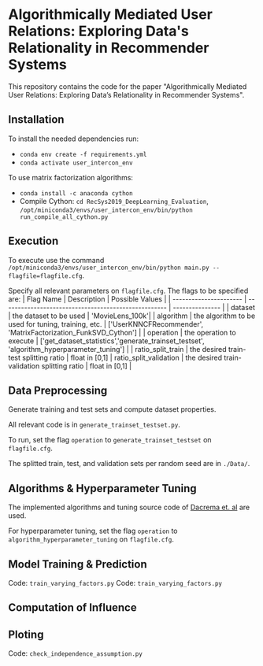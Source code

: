# Algorithmically Mediated User Relations: Exploring Data's Relationality in Recommender Systems

This repository contains the code for the paper "Algorithmically Mediated User Relations: Exploring Data’s Relationality in Recommender Systems".

## Installation
To install the needed dependencies run:
- `conda env create -f requirements.yml`
- `conda activate user_intercon_env`

To use matrix factorization algorithms:
- `conda install -c anaconda cython`
- Compile Cython: `cd RecSys2019_DeepLearning_Evaluation`, `/opt/miniconda3/envs/user_intercon_env/bin/python run_compile_all_cython.py`

## Execution

To execute use the command `/opt/miniconda3/envs/user_intercon_env/bin/python main.py --flagfile=flagfile.cfg`.

Specify all relevant parameters on `flagfile.cfg`. The flags to be specified are:
|       Flag Name        |   Description   | Possible Values |
| ---------------------- | ---------------------------------------------------- | --------------- |
|        dataset         |                  the dataset to be used              | 'MovieLens_100k'|
|       algorithm        |  the algorithm to be used for tuning, training, etc. | ['UserKNNCFRecommender', 'MatrixFactorization_FunkSVD_Cython'] |
|       operation        |                  the operation to execute            | ['get_dataset_statistics','generate_trainset_testset', 'algorithm_hyperparameter_tuning'] |
|   ratio_split_train    |           the desired train-test splitting ratio     | float in [0,1]
| ratio_split_validation |      the desired train-validation splitting ratio    | float in [0,1] |

## Data Preprocessing
Generate training and test sets and compute dataset properties. 

All relevant code is in `generate_trainset_testset.py`. 

To run, set the flag `operation` to `generate_trainset_testset` on `flagfile.cfg`.

The splitted train, test, and validation sets per random seed are in `./Data/`.

## Algorithms & Hyperparameter Tuning
The implemented algorithms and tuning source code of [Dacrema et. al](https://github.com/MaurizioFD/RecSys2019_DeepLearning_Evaluation) are used. 

For hyperparameter tuning, set the flag `operation` to `algorithm_hyperparameter_tuning` on `flagfile.cfg`.

## Model Training & Prediction
Code: `train_varying_factors.py`
Code: `train_varying_factors.py`

## Computation of Influence

## Ploting
Code: `check_independence_assumption.py`